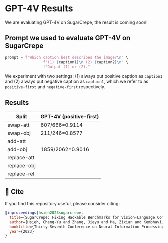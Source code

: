 # GPT-4V Results

We are evaluating GPT-4V on SugarCrepe, the result is coming soon!

## Prompt we used to evaluate GPT-4V on SugarCrepe

```python
prompt = f"Which caption best describes the image?\n" \
                 f"(1) {caption1}\n (2) {caption2}\n" \
                 f"Output (1) or (2)."
```

We experiment with two settings: (1) always put positive caption as `caption1` and (2) always put negative caption as `caption1`, which we refer to as `positive-first` and `negative-first` respectively.

## Results

| Split     | GPT-4V (positive-first) |
|---------|----------|
| swap-att  | 607/666=0.9114 |
| swap-obj | 211/246=0.8577 |
| add-att |  |
| add-obj | 1859/2062=0.9016 |
| replace-att |  |
| replace-obj |  |
| replace-rel | |

## :paperclip: Cite
If you find this repository useful, please consider citing:
```bibtex
@inproceedings{hsieh2023sugarcrepe,
  title={SugarCrepe: Fixing Hackable Benchmarks for Vision-Language Compositionality},
  author={Hsieh, Cheng-Yu and Zhang, Jieyu and Ma, Zixian and Kembhavi, Aniruddha and Krishna, Ranjay},
  booktitle={Thirty-Seventh Conference on Neural Information Processing Systems Datasets and Benchmarks Track},
  year={2023}
}
```
